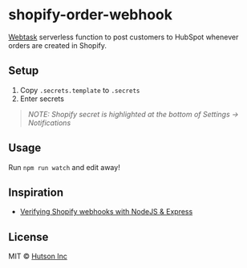 # shopify-order-webhook

[Webtask](https://webtask.io) serverless function to post customers to HubSpot whenever orders are created in Shopify.

## Setup

1. Copy `.secrets.template` to `.secrets`
2. Enter secrets

> _NOTE: Shopify secret is highlighted at the bottom of Settings -> Notifications_

## Usage

Run `npm run watch` and edit away!

## Inspiration

- [Verifying Shopify webhooks with NodeJS & Express](https://medium.com/@scottdixon/verifying-shopify-webhooks-with-nodejs-express-ac7845c9e40a)

## License

MIT © [Hutson Inc](https://www.hutsoninc.com)
